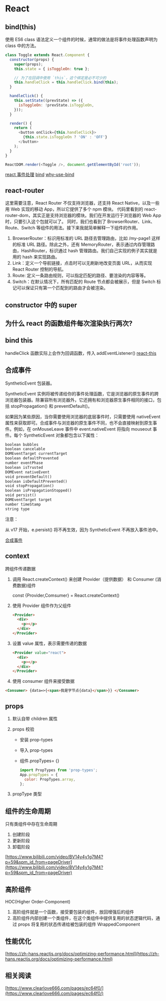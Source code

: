 # React

## bind(this)

使用 ES6 class 语法定义一个组件的时候，通常的做法是将事件处理函数声明为 class 中的方法。

```javascript
class Toggle extends React.Component {
  constructor(props) {
    super(props);
    this.state = { isToggleOn: true };

    // 为了在回调中使用 `this`，这个绑定是必不可少的
    this.handleClick = this.handleClick.bind(this);
  }

  handleClick() {
    this.setState((prevState) => ({
      isToggleOn: !prevState.isToggleOn,
    }));
  }

  render() {
    return (
      <button onClick={this.handleClick}>
        {this.state.isToggleOn ? 'ON' : 'OFF'}
      </button>
    );
  }
}

ReactDOM.render(<Toggle />, document.getElementById('root'));
```

[react 事件处理](https://zh-hans.reactjs.org/docs/handling-events.html)
[bind](https://developer.mozilla.org/zh-CN/docs/Web/JavaScript/Reference/Global_Objects/Function/bind)
[why-use-bind](https://www.smashingmagazine.com/2014/01/understanding-javascript-function-prototype-bind/)

## react-router

这里需要注意，React Router 不仅支持浏览器，还支持 React Native，以及一些用 Web 实现的移动 App，所以它提供了多个 npm 模块。
代码里看到的 react-router-dom，其实正是支持浏览器的模块。我们在开发运行于浏览器的 Web App 时，只要引入这个包就可以了。
同时，我们也看到了 BrowserRouter、Link、Route、Switch 等组件的用法。接下来我就简单解释一下组件的作用。

1. BrowserRouter：标识用标准的 URL 路径去管理路由，比如 /my-page1 这样的标准 URL 路径。除此之外，还有 MemoryRouter，表示通过内存管理路由，HashRouter，标识通过 hash 管理路由。我们自己实现的例子其实就是用的 hash 来实现路由。
2. Link：定义一个导航链接，点击时可以无刷新地改变页面 URL，从而实现 React Router 控制的导航。
3. Route: 定义一条路由规则，可以指定匹配的路径、要渲染的内容等等。
4. Switch：在默认情况下，所有匹配的 Route 节点都会被展示，但是 Switch 标记可以保证只有第一个匹配到的路由才会被渲染。

## constructor 中的 super

## 为什么 react 的函数组件每次渲染执行两次?

## bind this

handleClick 函数实际上会作为回调函数，传入 addEventListener()
[react-this](https://zhuanlan.zhihu.com/p/37911534)

## 合成事件

SyntheticEvent 包装器。

SyntheticEvent 实例将被传递给你的事件处理函数，它是浏览器的原生事件的跨浏览器包装器。除兼容所有浏览器外，它还拥有和浏览器原生事件相同的接口，包括 stopPropagation() 和 preventDefault()。

如果因为某些原因，当你需要使用浏览器的底层事件时，只需要使用 nativeEvent 属性来获取即可。合成事件与浏览器的原生事件不同，也不会直接映射到原生事件。例如，在 onMouseLeave 事件中 event.nativeEvent 将指向 mouseout 事件。每个 SyntheticEvent 对象都包含以下属性：

```md
boolean bubbles
boolean cancelable
DOMEventTarget currentTarget
boolean defaultPrevented
number eventPhase
boolean isTrusted
DOMEvent nativeEvent
void preventDefault()
boolean isDefaultPrevented()
void stopPropagation()
boolean isPropagationStopped()
void persist()
DOMEventTarget target
number timeStamp
string type
```

注意：

从 v17 开始，e.persist() 将不再生效，因为 SyntheticEvent 不再放入事件池中。

[合成事件](https://zh-hans.reactjs.org/docs/events.html)

## context

跨组件传递数据

1. 调用 React.createContext() 来创建 Provider（提供数据） 和 Consumer (消费数据)组件

   const {Provider,Comsumer} = React.createContext()

2. 使用 Provider 组件作为父组件

   ```html
   <Provider>
     <div>
       <p></p>
     </div>
   </Provider>
   ```

3. 设置 value 属性，表示需要传递的数据

   ```html
   <Provider value="react">
     <div>
       <p></p>
     </div>
   </Provider>
   ```

4. 使用 consumer 组件来接受数据

```html
<Consumer> {data=>{<span>我是字节点{data}</span>}} </Consumer>
```

## props

1. 默认自带 children 属性
2. props 校验

   - 安装 prop-types
   - 导入 prop-types
   - 组件.propTypes= {}

     ```javascript
     import PropTypes from 'prop-types';
     App.propTypes = {
       color: PropTypes.array,
     };
     ```

3. propType 类型

## 组件的生命周期

只有类组件中存在生命周期

1. 创建阶段
2. 更新阶段
3. 卸载阶段

[https://www.bilibili.com/video/BV14y4y1g7M4?p=59&spm_id_from=pageDriver](https://www.bilibili.com/video/BV14y4y1g7M4?p=59&spm_id_from=pageDriver)

## 高阶组件

HOC(Higher Order-Component)

1. 高阶组件就是一个函数，接受要包装的组件，放回增强后的组件
2. 高阶组件内部创建一个类组件，在这个类组件中提供复用的状态逻辑代码，通过 props 将复用的状态传递给被包装的组件 WrappedComponent

## 性能优化

[https://zh-hans.reactjs.org/docs/optimizing-performance.html](https://zh-hans.reactjs.org/docs/optimizing-performance.html)

## 相关阅读

[https://www.clearlove666.com/pages/ec64f0/](https://www.clearlove666.com/pages/ec64f0/)
